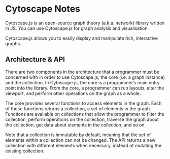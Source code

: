 # Cytoscape Notes

Cytoscape.js is an open-source graph theory (a.k.a. network) library written in JS. You can use Cytoscape.js for graph analysis and visualisation.

Cytoscape.js allows you to easily display and manipulate rich, interactive graphs.


## Architecture & API

There are two components in the architecture that a programmer must be concerned with in order to use Cytoscape.js, the core (i.e. a graph instance) and the collection. In Cytoscape.js, the core is a programmer’s main entry point into the library. From the core, a programmer can run layouts, alter the viewport, and perform other operations on the graph as a whole.

The core provides several functions to access elements in the graph. Each of these functions returns a collection, a set of elements in the graph. Functions are available on collections that allow the programmer to filter the collection, perform operations on the collection, traverse the graph about the collection, get data about elements in the collection, and so on.

Note that a collection is immutable by default, meaning that the set of elements within a collection can not be changed. The API returns a new collection with different elements when necessary, instead of mutating the existing collection.
